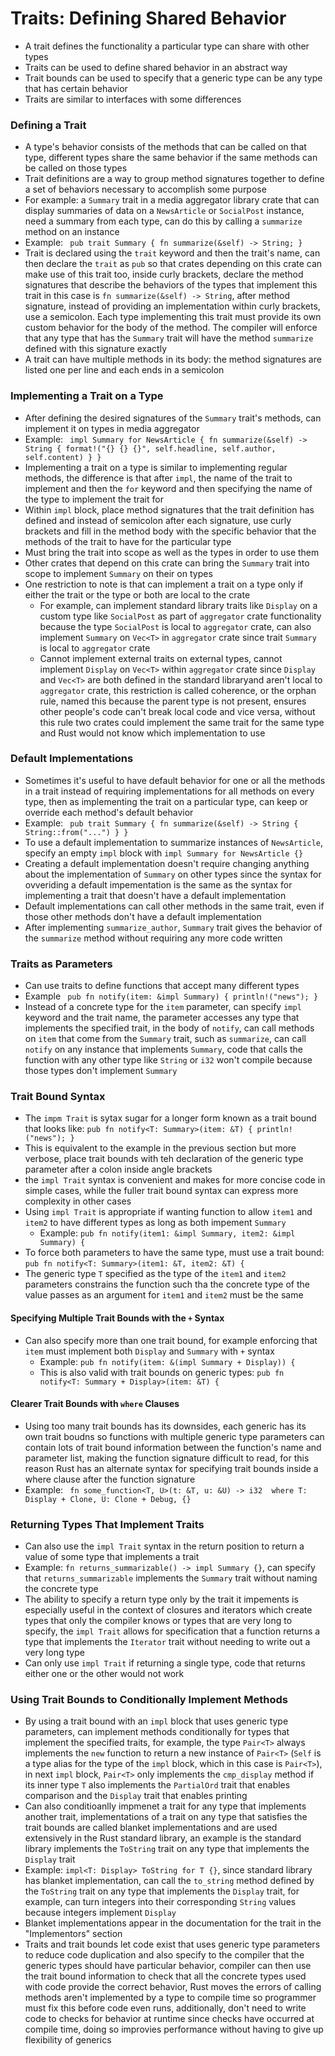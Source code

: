 # Traits: Defining Shared Behavior
- A trait defines the functionality a particular type can share with other types
- Traits can be used to define shared behavior in an abstract way
- Trait bounds can be used to specify that a generic type can be any type that has certain behavior
- Traits are similar to interfaces with some differences

### Defining a Trait
- A type's behavior consists of the methods that can be called on that type, different types share the same behavior if the same methods can be called on those types
- Trait definitions are a way to group method signatures together to define a set of behaviors necessary to accomplish some purpose
- For example: a `Summary` trait in a media aggregator library crate that can display summaries of data on a `NewsArticle` or `SocialPost` instance, need a summary from each type, can do this by calling a `summarize` method on an instance
- Example: ```
   pub trait Summary {
       fn summarize(&self) -> String;
   }```
- Trait is declared using the `trait` keyword and then the trait's name, can then declare the `trait` as `pub` so that crates depending on this crate can make use of this trait too, inside curly brackets, declare the method signatures that describe the behaviors of the types that implement this trait in this case is `fn summarize(&self) -> String`, after method signature, instead of providing an implementation within curly brackets, use a semicolon. Each type implementing this trait must provide its own custom behavior for the body of the method. The compiler will enforce that any type that has the `Summary` trait will have the method `summarize` defined with this signature exactly
- A trait can have multiple methods in its body: the method signatures are listed one per line and each ends in a semicolon

### Implementing a Trait on a Type
- After defining the desired signatures of the `Summary` trait's methods, can implement it on types in media aggregator
- Example: ```
      impl Summary for NewsArticle {
          fn summarize(&self) -> String {
              format!("{} {} {}", self.headline, self.author, self.content)
          }
      }```
- Implementing a trait on a type is similar to implementing regular methods, the difference is that after `impl`, the name of the trait to implement and then the `for` keyword and then specifying the name of the type to implement the trait for
- Within `impl` block, place method signatures that the trait definition has defined and instead of semicolon after each signature, use curly brackets and fill in the method body with the specific behavior that the methods of the trait to have for the particular type
- Must bring the trait into scope as well as the types in order to use them
- Other crates that depend on this crate can bring the `Summary` trait into scope to implement `Summary` on their on types
- One restriction to note is that can implement a trait on a type only if either the trait or the type or both are local to the crate
   - For example, can implement standard library traits like `Display` on a custom type like `SocialPost` as part of `aggregator` crate functionality because the type `SocialPost` is local to `aggregator` crate, can also implement `Summary` on `Vec<T>` in `aggregator` crate since trait `Summary` is local to `aggregator` crate
   - Cannot implement external traits on external types, cannot implement `Display` on `Vec<T>` within `aggregator` crate since `Display` and `Vec<T>` are both defined in the standard libraryand aren't local to `aggregator` crate, this restriction is called coherence, or the orphan rule, named this because the parent type is not present, ensures other people's code can't break local code and vice versa, without this rule two crates could implement the same trait for the same type and Rust would not know which implementation to use

### Default Implementations
- Sometimes it's useful to have default behavior for one or all the methods in a trait instead of requiring implementations for all methods on every type, then as implementing the trait on a particular type, can keep or override each method's default behavior
- Example: ```
            pub trait Summary {
                fn summarize(&self) -> String {
                    String::from("...")
                }
            }```
- To use a default implementation to summarize instances of `NewsArticle`, specify an empty `impl` block with `impl Summary for NewsArticle {}`
- Creating a default implementation doesn't require changing anything about the implementation of `Summary` on other types since the syntax for ovveriding a default impementation is the same as the syntax for implementing a trait that doesn't have a default implementation
- Default implementations can call other methods in the same trait, even if those other methods don't have a default implementation
- After implementing `summarize_author`, `Summary` trait gives the behavior of the `summarize` method without requiring any more code written

### Traits as Parameters
- Can use traits to define functions that accept many different types
- Example ```
      pub fn notify(item: &impl Summary) {
          println!("news");
      }```
- Instead of a concrete type for the `item` parameter, can specify `impl` keyword and the trait name, the parameter accesses any type that implements the specified trait, in the body of `notify`, can call methods on `item` that come from the `Summary` trait, such as `summarize`, can call `notify` on any instance that implements `Summary`, code that calls the function with any other type like `String` or `i32` won't compile because those types don't implement `Summary`

### Trait Bound Syntax
- The `impm Trait` is sytax sugar for a longer form known as a trait bound that looks like: 
      ```pub fn notify<T: Summary>(item: &T) {
          println!("news");
      }```
- This is equivalent to the example in the previous section but more verbose, place trait bounds with teh declaration of the generic type parameter after a colon inside angle brackets
- the `impl Trait` syntax is convenient and makes for more concise code in simple cases, while the fuller trait bound syntax can express more complexity in other cases
- Using `impl Trait` is appropriate if wanting function to allow `item1` and `item2` to have different types as long as both impement `Summary`
   - Example: `pub fn notify(item1: &impl Summary, item2: &impl Summary) {`
- To force both parameters to have the same type, must use a trait bound: `pub fn notify<T: Summary>(item1: &T, item2: &T) {`
- The generic type `T` specified as the type of the `item1` and `item2` parameters constrains the function such tha the concrete type of the value passes as an argument for `item1` and `item2` must be the same

#### Specifying Multiple Trait Bounds with the `+` Syntax
- Can also specify more than one trait bound, for example enforcing that `item` must implement both `Display` and `Summary` with `+` syntax
   - Example: `pub fn notify(item: &(impl Summary + Display)) {`
   - This is also valid with trait bounds on generic types: `pub fn notify<T: Summary + Display>(item: &T) {`

#### Clearer Trait Bounds with `where` Clauses
- Using too many trait bounds has its downsides, each generic has its own trait boudns so functions with multiple generic type parameters can contain lots of trait bound information between the function's name and parameter list, making the function signature difficult to read, for this reason Rust has an alternate syntax for specifying trait bounds inside a where clause after the function signature
- Example: ```
      fn some_function<T, U>(t: &T, u: &U) -> i32 
      where
          T: Display + Clone,
          U: Clone + Debug,
      {}```
### Returning Types That Implement Traits
- Can also use the `impl Trait` syntax in the return position to return a value of some type that implements a trait
- Example: `fn returns_summarizable() -> impl Summary {}`, can specify that `returns_summarizable` implements the `Summary` trait without naming the concrete type
- The ability to specify a return type only by the trait it impements is especially useful in the context of closures and iterators which create types that only the compiler knows or types that are very long to specify, the `impl Trait` allows for specification that a function returns a type that implements the `Iterator` trait without needing to write out a very long type
- Can only use `impl Trait` if returning a single type, code that returns either one or the other would not work

### Using Trait Bounds to Conditionally Implement Methods
- By using a trait bound with an `impl` block that uses generic type parameters, can implement methods conditionally for types that implement the specified traits, for example, the type `Pair<T>` always implements the `new` function to return a new instance of `Pair<T>` (`Self` is a type alias for the type of the `impl` block, which in this case is `Pair<T>`), in next `impl` block, `Pair<T>` only implements the `cmp_display` method if its inner type `T` also implements the `PartialOrd` trait that enables comparison and the `Display` trait that enables printing
- Can also conditioanlly impmenet a trait for any type that implements another trait, implementations of a trait on any type that satisfies the trait bounds are called blanket implementations and are used extensively in the Rust standard library, an example is the standard library implements the `ToString` trait on any type that implements the `Display` trait
- Example: `impl<T: Display> ToString for T {}`, since standard library has blanket implementation, can call the `to_string` method defined by the `ToString` trait on any type that implements the `Display` trait, for example, can turn integers into their corresponding `String` values because integers implement `Display`
- Blanket implementations appear in the documentation for the trait in the "Implementors" section
- Traits and trait bounds let code exist that uses generic type parameters to reduce code duplication and also specify to the compiler that the generic types should have particular behavior, compiler can then use the trait bound information to check that all the concrete types used with code provide the correct behavior, Rust moves the errors of calling methods aren't implemented by a type to compile time so programmer must fix this before code even runs, additionally, don't need to write code to checks for behavior at runtime since checks have occurred at compile time, doing so improvies performance without having to give up flexibility of generics

